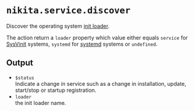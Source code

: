 
# `nikita.service.discover`

Discover the operating system [init loader](https://en.wikipedia.org/wiki/Init).

The action return a `loader` property which value either equals `service` for [SysVinit](https://en.wikipedia.org/wiki/Init#SysV-style) systems, `systemd` for [systemd](https://en.wikipedia.org/wiki/Systemd) systems or `undefined`.

## Output
 
* `$status`   
  Indicate a change in service such as a change in installation, update, 
  start/stop or startup registration.
* `loader`   
  the init loader name.
